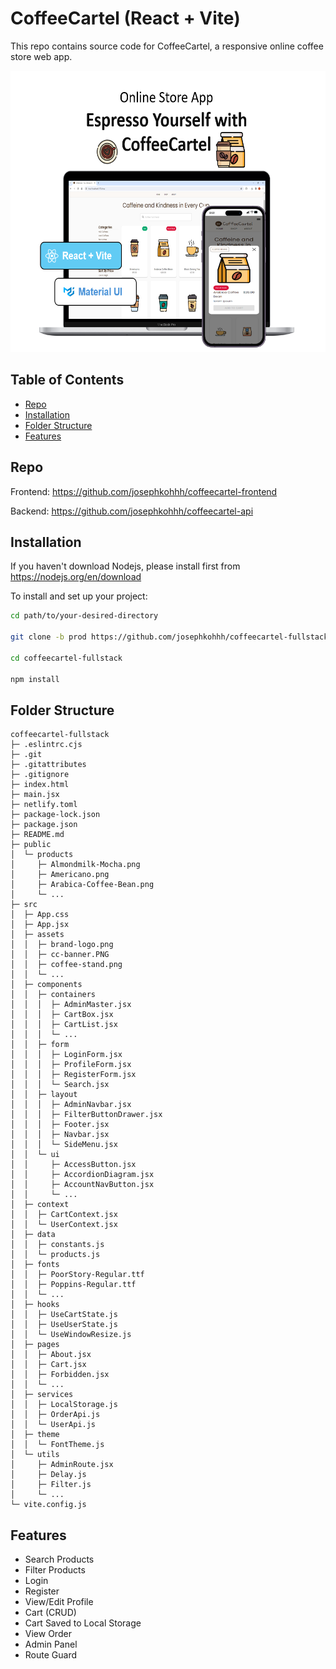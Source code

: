 # CoffeeCartel (React + Vite)

This repo contains source code for CoffeeCartel, a responsive online coffee store web app.

<img src="/src/assets/cc-banner.PNG" alt="Banner Image" title="Banner Image" width="550px" height="450px">

## Table of Contents

- [Repo](#Repo)
- [Installation](#Installation)
- [Folder Structure](#FolderStructure)
- [Features](#Features)

## Repo

Frontend: https://github.com/josephkohhh/coffeecartel-frontend

Backend: https://github.com/josephkohhh/coffeecartel-api

## Installation

If you haven't download Nodejs, please install first from https://nodejs.org/en/download

To install and set up your project:

```bash
cd path/to/your-desired-directory

git clone -b prod https://github.com/josephkohhh/coffeecartel-fullstack.git

cd coffeecartel-fullstack

npm install

```

## Folder Structure

```
coffeecartel-fullstack
├─ .eslintrc.cjs
├─ .git
├─ .gitattributes
├─ .gitignore
├─ index.html
├─ main.jsx
├─ netlify.toml
├─ package-lock.json
├─ package.json
├─ README.md
├─ public
│  └─ products
│     ├─ Almondmilk-Mocha.png
│     ├─ Americano.png
│     ├─ Arabica-Coffee-Bean.png
│     └─ ...
├─ src
│  ├─ App.css
│  ├─ App.jsx
│  ├─ assets
│  │  ├─ brand-logo.png
│  │  ├─ cc-banner.PNG
│  │  ├─ coffee-stand.png
│  │  └─ ...
│  ├─ components
│  │  ├─ containers
│  │  │  ├─ AdminMaster.jsx
│  │  │  ├─ CartBox.jsx
│  │  │  ├─ CartList.jsx
│  │  │  └─ ...
│  │  ├─ form
│  │  │  ├─ LoginForm.jsx
│  │  │  ├─ ProfileForm.jsx
│  │  │  ├─ RegisterForm.jsx
│  │  │  └─ Search.jsx
│  │  ├─ layout
│  │  │  ├─ AdminNavbar.jsx
│  │  │  ├─ FilterButtonDrawer.jsx
│  │  │  ├─ Footer.jsx
│  │  │  ├─ Navbar.jsx
│  │  │  └─ SideMenu.jsx
│  │  └─ ui
│  │     ├─ AccessButton.jsx
│  │     ├─ AccordionDiagram.jsx
│  │     ├─ AccountNavButton.jsx
│  │     └─ ...
│  ├─ context
│  │  ├─ CartContext.jsx
│  │  └─ UserContext.jsx
│  ├─ data
│  │  ├─ constants.js
│  │  └─ products.js
│  ├─ fonts
│  │  ├─ PoorStory-Regular.ttf
│  │  ├─ Poppins-Regular.ttf
│  │  └─ ...
│  ├─ hooks
│  │  ├─ UseCartState.js
│  │  ├─ UseUserState.js
│  │  └─ UseWindowResize.js
│  ├─ pages
│  │  ├─ About.jsx
│  │  ├─ Cart.jsx
│  │  ├─ Forbidden.jsx
│  │  └─ ...
│  ├─ services
│  │  ├─ LocalStorage.js
│  │  ├─ OrderApi.js
│  │  └─ UserApi.js
│  ├─ theme
│  │  └─ FontTheme.js
│  └─ utils
│     ├─ AdminRoute.jsx
│     ├─ Delay.js
│     ├─ Filter.js
│     └─ ...
└─ vite.config.js

```

## Features

- Search Products
- Filter Products
- Login
- Register
- View/Edit Profile
- Cart (CRUD)
- Cart Saved to Local Storage
- View Order
- Admin Panel
- Route Guard
